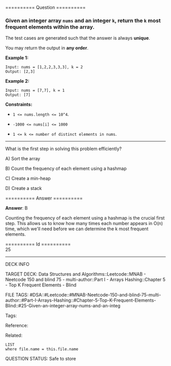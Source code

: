 ========== Question ==========  

### Given an integer array `nums` and an integer `k`, return the `k` most frequent elements within the array.

The test cases are generated such that the answer is always **unique**.

You may return the output in **any order**.

**Example 1:**

```
Input: nums = [1,2,2,3,3,3], k = 2
Output: [2,3]
```

**Example 2:**

```
Input: nums = [7,7], k = 1
Output: [7]
```

**Constraints:**

-   `1 <= nums.length <= 10^4`.

-   `-1000 <= nums[i] <= 1000`

-   `1 <= k <= number of distinct elements in nums`.

---

What is the first step in solving this problem efficiently?

A) Sort the array

B) Count the frequency of each element using a hashmap

C) Create a min-heap

D) Create a stack  

========== Answer ==========  

**Answer**: B

Counting the frequency of each element using a hashmap is the crucial first step. This allows us to know how many times each number appears in O(n) time, which we'll need before we can determine the k most frequent elements.

========== Id ==========  
25

---

DECK INFO

TARGET DECK: Data Structures and Algorithms::Leetcode::MNAB - Neetcode 150 and blind 75 - multi-author::Part I - Arrays Hashing::Chapter 5 - Top K Frequent Elements - Blind

FILE TAGS: #DSA::#Leetcode::#MNAB-Neetcode-150-and-blind-75-multi-author::#Part-I-Arrays-Hashing::#Chapter-5-Top-K-Frequent-Elements-Blind::#25-Given-an-integer-array-nums-and-an-integ

Tags:

Reference:

Related:

```dataview
LIST
where file.name = this.file.name
```

QUESTION STATUS: Safe to store
